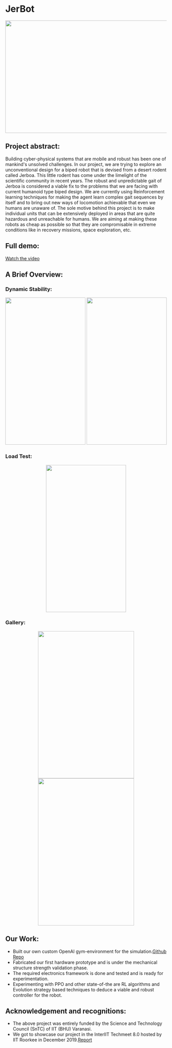 # JerBot
<p align="center">
   <img width="600" height="350" src="https://github.com/lok-i/JerBot/blob/master/Main_title.jpg">
</p>

## Project abstract:
Building cyber-physical systems that are mobile and robust has been one of mankind's unsolved challenges. In our project, we are trying to explore an unconventional design for a biped robot that is devised from a desert rodent called Jerboa. This little rodent has come under the limelight of the scientific community in recent years. The robust and unpredictable gait of Jerboa is considered a viable fix to the problems that we are facing with current humanoid type biped design. We are currently using Reinforcement learning techniques for making the agent learn complex gait sequences by itself and to bring out new ways of locomotion achievable that even we humans are unaware of. The sole motive behind this project is to make individual units that can be extensively deployed in areas that are quite hazardous and unreachable for humans. We are aiming at making these robots as cheap as possible so that they are compromisable in extreme conditions like in recovery missions, space exploration, etc.

## Full demo:
[Watch the video](https://www.youtube.com/watch?v=nnmxCUnQBLk&feature=youtu.be)

## A Brief Overview:

### Dynamic Stability:

<p align="center">
   <img width="250" height="458" src="https://github.com/lok-i/JerBot/blob/master/dynamic.gif">
   <img width="250" height="458" src="https://github.com/lok-i/JerBot/blob/master/gif_3.gif">
</p>

### Load Test:

<p align="center">
   <img width="250" height="458" src="https://github.com/lok-i/JerBot/blob/master/load_test.gif">
</p>

### Gallery:

<p align="center">
   <img width="300" height="458" src="https://github.com/lok-i/JerBot/blob/master/1.jpg">
   <img width="300" height="458" src="https://github.com/lok-i/JerBot/blob/master/2.jpg">
</p>




## Our Work:
* Built our own custom OpenAI gym-environment for the simulation.[Github Repo](https://github.com/lok-i/BlackBird-gym)
* Fabricated our first hardware prototype and is under the mechanical structure strength validation phase.
* The required electronics framework is done and tested and is ready for experimentation.
* Experimenting with PPO and other state-of-the are RL algorithms and Evolution strategy based techniques to deduce a   viable and robust controller for the robot.

## Acknowledgement and recognitions:
* The above project was entirely funded by the Science and Technology Council (SnTC) of IIT (BHU) Varanasi.
* We got to showcase our project in the InterIIT Techmeet 8.0 hosted by IIT Roorkee in December 2019.[Report](https://github.com/lok-i/JerBot/blob/master/InterIIT_Report.pdf)
